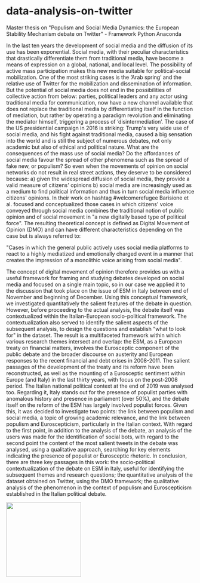 # data-analysis-on-twitter
Master thesis on "Populism and Social Media Dynamics: the European Stability Mechanism debate on Twitter" - Framework Python Anaconda

In the last ten years the development of social media and the diffusion of its use has been exponential. Social media, with their peculiar characteristics that drastically differentiate them from traditional media, have become a means of expression on a global, national, and local level. The possibility of active mass participation makes this new media suitable for political-social mobilization. One of the most striking cases is the ‘Arab spring’ and the relative use of Twitter for the mobilization and dissemination of information. But the potential of social media does not end in the possibilities of collective action from below: parties, political leaders and any actor using traditional media for communication, now have a new channel available that does not replace the traditional media by differentiating itself in the function of mediation, but rather by operating a paradigm revolution and eliminating the mediator himself, triggering a process of ‘disintermediation’. The case of the US presidential campaign in 2016 is striking: Trump's very wide use of social media, and his fight against traditional media, caused a big sensation into the world and is still the subject of numerous debates, not only academic but also of ethical and political nature. What are the consequences of the mass use of social media? Do the affordances of social media favour the spread of other phenomena such as the spread of fake new, or populism? 
So even when the movements of opinion on social networks do not result in real street actions, they deserve to be considered because: a) given the widespread diffusion of social media, they provide a valid measure of citizens' opinions b) social media are increasingly used as a medium to find political information and thus in turn social media influence citizens' opinions. In their work on hashtag #welcomerefugee Barisione et al. focused and conceptualized those cases in which citizens' voice conveyed through social media combines the traditional notion of public opinion and of social movement in "a new digitally based type of political force". The resulting theoretical concept is defined as Digital Movement of Opinion (DMO) and can have different characteristics depending on the case but is always referred to:

"Cases in which the general public actively uses social media platforms to react to a highly mediatized and emotionally charged event in a manner that creates the impression of a monolithic voice arising from social media".

The concept of digital movement of opinion therefore provides us with a useful framework for framing and studying debates developed on social media and focused on a single main topic, so in our case we applied it to the discussion that took place on the issue of ESM in Italy between end of November and beginning of December. Using this conceptual framework, we investigated quantitatively the salient features of the debate in question. However, before proceeding to the actual analysis, the debate itself was contextualized within the Italian-European socio-political framework. The contextualization also served to identify the salient aspects of the subsequent analysis, to design the questions and establish "what to look for" in the dataset. The result is a multifaceted framework within which various research themes intersect and overlap: the ESM, as a European treaty on financial matters, involves the Eurosceptic component of the public debate and the broader discourse on austerity and European responses to the recent financial and debt crises in 2008-2011. The salient passages of the development of the treaty and its reform have been reconstructed, as well as the mounting of a Eurosceptic sentiment within Europe (and Italy) in the last thirty years, with focus on the post-2008 period. The Italian national political context at the end of 2019 was analysed too. Regarding it, Italy stands out for the presence of populist parties with anomalous history and presence in parliament (over 50%), and the debate itself on the reform of the ESM has largely involved populist forces. Given this, it was decided to investigate two points: the link between populism and social media, a topic of growing academic relevance, and the link between populism and Euroscepticism, particularly in the Italian context. With regard to the first point, in addition to the analysis of the debate, an analysis of the users was made for the identification of social bots, with regard to the second point the content of the most salient tweets in the debate was analysed, using a qualitative approach, searching for key elements indicating the presence of populist or Eurosceptic rhetoric.
In conclusion, there are three key passages in this work: the socio-political contextualization of the debate on ESM in Italy, useful for identifying the subsequent themes and research questions; the quantitative analysis of the dataset obtained on Twitter, using the DMO framework; the qualitative analysis of the phenomenon in the context of populism and Euroscepticism established in the Italian political debate.

<img src="https://github.com/pippo995/data-analysis-on-twitter/blob/bbc8a23c2f8e1586eac2e4cd1480af1b2438e6fb/img/network.png" width="200" />
